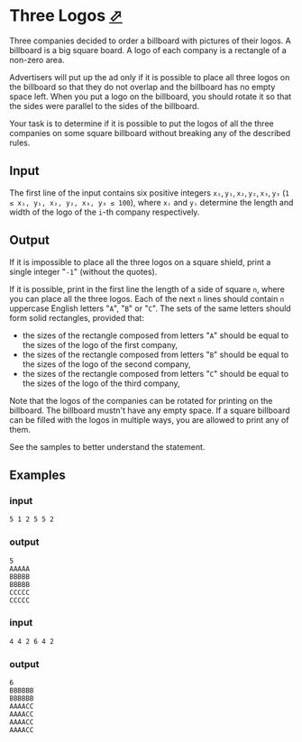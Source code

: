 # Three Logos [⬀](https://codeforces.com/problemset/problem/581/D)

Three companies decided to order a billboard with pictures of their logos. A billboard is a big square board. A logo of each company is a rectangle of a non-zero area.

Advertisers will put up the ad only if it is possible to place all three logos on the billboard so that they do not overlap and the billboard has no empty space left. When you put a logo on the billboard, you should rotate it so that the sides were parallel to the sides of the billboard.

Your task is to determine if it is possible to put the logos of all the three companies on some square billboard without breaking any of the described rules.

## Input

The first line of the input contains six positive integers `x₁`, `y₁`, `x₂`, `y₂`, `x₃`, `y₃` (`1 ≤ x₁, y₁, x₂, y₂, x₃, y₃ ≤ 100`), where `xᵢ` and `yᵢ` determine the length and width of the logo of the `i`-th company respectively.

## Output

If it is impossible to place all the three logos on a square shield, print a single integer "`-1`" (without the quotes).

If it is possible, print in the first line the length of a side of square `n`, where you can place all the three logos. Each of the next `n` lines should contain `n` uppercase English letters "`A`", "`B`" or "`C`". The sets of the same letters should form solid rectangles, provided that:

- the sizes of the rectangle composed from letters "`A`" should be equal to the sizes of the logo of the first company,
- the sizes of the rectangle composed from letters "`B`" should be equal to the sizes of the logo of the second company,
- the sizes of the rectangle composed from letters "`C`" should be equal to the sizes of the logo of the third company,

Note that the logos of the companies can be rotated for printing on the billboard. The billboard mustn't have any empty space. If a square billboard can be filled with the logos in multiple ways, you are allowed to print any of them.

See the samples to better understand the statement.

## Examples

### input
```
5 1 2 5 5 2
```

### output
```
5
AAAAA
BBBBB
BBBBB
CCCCC
CCCCC
```

### input
```
4 4 2 6 4 2
```

### output
```
6
BBBBBB
BBBBBB
AAAACC
AAAACC
AAAACC
AAAACC
```
